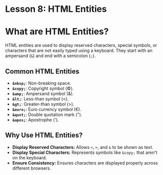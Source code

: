 # Lesson 8: HTML Entities

# **What are HTML Entities?**

HTML entities are used to display reserved characters, special symbols, or characters that are not easily typed using a keyboard. They start with an ampersand (`&`) and end with a semicolon (`;`).

## **Common HTML Entities**

-   **`&nbsp;`**: Non-breaking space.
-   **`&copy;`**: Copyright symbol (©).
-   **`&amp;`**: Ampersand symbol (&).
-   **`&lt;`**: Less-than symbol (<).
-   **`&gt;`**: Greater-than symbol (>).
-   **`&euro;`**: Euro currency symbol (€).
-   **`&quot;`**: Double quotation mark (").
-   **`&apos;`**: Apostrophe (').

## **Why Use HTML Entities?**

-   **Display Reserved Characters:** Allows `<`, `>`, and `&` to be shown as text.
-   **Display Special Characters:** Represents symbols like `&copy;` that aren't on the keyboard.
-   **Ensure Consistency:** Ensures characters are displayed properly across different browsers.
<!--stackedit_data:
eyJoaXN0b3J5IjpbNTE4ODc3MTQyLDc5NDEzNzA4OV19
-->
